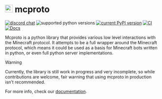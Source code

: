 # <img src="https://i.imgur.com/nPCcxts.png" style="height: 25px"> mcproto

[![discord chat](https://img.shields.io/discord/936788458939224094.svg?logo=Discord)](https://discord.gg/C2wX7zduxC)
![supported python versions](https://img.shields.io/pypi/pyversions/mcproto.svg)
[![current PyPI version](https://img.shields.io/pypi/v/mcproto.svg)](https://pypi.org/project/mcproto/)
[![CI](https://github.com/py-mine/mcproto/actions/workflows/main.yml/badge.svg)](https://github.com/py-mine/mcproto/actions/workflows/main.yml)
[![Docs](https://github.com/py-mine/mcproto/actions/workflows/docs.yml/badge.svg)](https://github.com/py-mine/mcproto/actions/workflows/docs.yml)

Mcproto is a python library that provides various low level interactions with the Minecraft protocol. It attempts to be
a full wrapper around the Minecraft protocol, which means it could be used as a basis for Minecraft bots written in
python, or even full python server implementations.

> [!WARNING]
> Currently, the library is still work in progress and very incomplete, so while contributions are welcome, fair warning
> that using mcproto in production isn't recommended.

For more info, check our [documentation](https://py-mine.github.io/mcproto).
